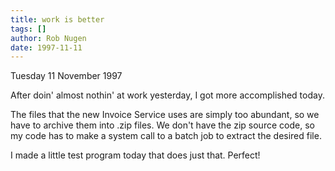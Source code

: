 ```yaml
---
title: work is better
tags: []
author: Rob Nugen
date: 1997-11-11
---
```


<p class=date>Tuesday 11 November 1997</p>

<p>
After doin' almost nothin' at work yesterday, I got more accomplished today.
<p>
The files that the new Invoice Service uses are simply too abundant, so we have to archive them into .zip files. We don't have the zip source code, so my code has to make a system call to a batch job to extract the desired file.
<p>
I made a little test program today that does just that.  Perfect!
<p>
